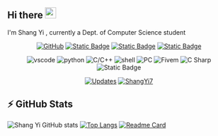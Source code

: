 ## Hi there <img src="https://media.giphy.com/media/hvRJCLFzcasrR4ia7z/giphy.gif" width="25px"></a>

I'm Shang Yi , currently a Dept. of Computer Science student

<p align="center">
    <a href="https://github.com/ShangYi7" target="_blank"><img alt="GitHub" src="https://img.shields.io/badge/-@Shang Yi-181717?style=flat-square&logo=GitHub&logoColor=white"></a>
    <a href="https://www.taiwan.gov.tw" target="_blank"><img alt="Static Badge" src="https://img.shields.io/badge/Taiwan%20-bf3726?logoColor=ffffff"></a>
    <a href="https://www.instagram.com/shang_yi6/" target="_blank"><img alt="Static Badge" src="https://img.shields.io/badge/shang_yi6-eda2e2?logo=instagram"></a>
    <a href="https://twitter.com/ShangYi54188" target="_blank"><img alt="Static Badge" src="https://img.shields.io/badge/ShangYi54188%20-f0fafc?logo=twitter"></a>

</p>

<p align="center">
    <img alt="vscode" src="https://img.shields.io/badge/VS%20code%20-5391FE?logo=vscode&logoColor=ffffff">
    <img alt="python" src="https://img.shields.io/badge/-python-3776AB?style=flat-square&logo=Python&logoColor=ffffff">
    <img alt="C/C++" src="https://img.shields.io/badge/C%2FC%2B%2B%20-5391FE?logo=C&logoColor=ffffff">
    <img alt="shell" src="https://img.shields.io/badge/-shell-5391FE?style=flat-square&logo=PowerShell&logoColor=ffffff">
    <img alt="PC" src="https://img.shields.io/badge/PC%20-5391FE?logo=pcgamingwiki&logoColor=ffffff">
    <img alt="Fivem" src="https://img.shields.io/badge/Fivem%20%20-5391FE?logo=Fivem&logoColor=ffffff">
    <img alt="C Sharp" src="https://img.shields.io/badge/C%23-C%23?logo=C%20Sharp&logoColor=ffffff&color=5391FE">
    <!--<a href="https://github.com/ShangYi7/discord_bot_CANNABIS" target="_blank"> --><img alt="Static Badge" src="https://img.shields.io/badge/Discord%20bot-5391FE?logo=Discord&logoColor=ffffff">

</a>



</p>

<p align="center">
    <a href="https://github.com/ShangYi7?tab=followers" target="_blank"><img alt="Updates" src="https://img.shields.io/badge/--000000?style=flat-square&logo=RSS&logoColor=white"></a>
    <a href="https://github.com/ShangYi7" target="_blank"><img alt="ShangYi7" src="https://badges.pufler.dev/visits/ShangYi7/ShangYi7?logo=GitHub&label=visits&color=success&logoColor=white&style=flat-square"/></a>

</p>



## ⚡ GitHub Stats

![Shang Yi GitHub stats](https://github-readme-stats.vercel.app/api?username=ShangYi7&show_icons=true&theme=vue-dark)
[![Top Langs](https://github-readme-stats.vercel.app/api/top-langs/?username=ShangYi7&layout=compact&theme=vue-dark)](https://github.com/ShangYi7/github-readme-stats)
[![Readme Card](https://github-readme-stats.vercel.app/api/pin/?username=ShangYi7&repo=DiscordBot-CANNABIS&theme=vue-dark)](https://github.com/ShangYi7/discord_bot_CANNABIS)
